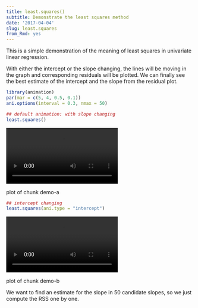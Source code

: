 ```yaml
---
title: least.squares()
subtitle: Demonstrate the least squares method
date: '2017-04-04'
slug: least.squares
from_Rmd: yes
---
```


This is a simple demonstration of the meaning of least squares in univariate
linear regression.

With either the intercept or the slope changing, the lines will be moving in
the graph and corresponding residuals will be plotted. We can finally see the
best estimate of the intercept and the slope from the residual plot.
 

```r
library(animation)
par(mar = c(5, 4, 0.5, 0.1))
ani.options(interval = 0.3, nmax = 50)

## default animation: with slope changing
least.squares()
```

<video controls loop autoplay><source src="/figures/animation/example/least-squares/demo-a.mp4" /><p>plot of chunk demo-a</p></video>


```r
## intercept changing
least.squares(ani.type = "intercept")
```

<video controls loop autoplay><source src="/figures/animation/example/least-squares/demo-b.mp4" /><p>plot of chunk demo-b</p></video>

We want to find an estimate for the slope in 50 candidate slopes, so we just compute the RSS one by one. 
